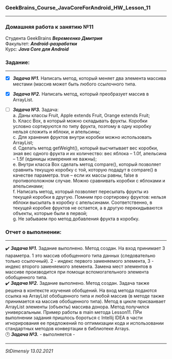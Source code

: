 ### GeekBrains_Course_JavaCoreForAndroid_HW_Lesson_11
---
### Домашняя работа к занятию №11
Студента GeekBrains ***Веремеенко Дмитрия***    
Факультет: ***Android-разработки***    
Курс: ***Java Core для Android***    
### Задание:
---
- [X] ***Задача №1.***	Написать метод, который меняет два элемента массива местами (массив может быть любого ссылочного типа.    
- [X] ***Задача №2.***	Написать метод, который преобразует массив в ArrayList.    
- [ ] ***Задача №3.***	Задача:    
a. Даны классы Fruit, Apple extends Fruit, Orange extends Fruit;    
b. Класс Box, в который можно
складывать фрукты. Коробки условно сортируются по типу фрукта, поэтому в одну коробку нельзя сложить и яблоки, и апельсины;    
c. Для хранения фруктов внутри коробки можно использовать ArrayList;    
d. Сделать метод getWeight(), который высчитывает вес коробки, зная вес одного фрукта и их количество: вес яблока – 1.0f, апельсина – 1.5f (единицы измерения не важны);    
e. Внутри класса Box сделать метод compare(), который позволяет сравнить текущую коробку с той, которую подадут в compare() в качестве параметра.
true – если их массы равны, false в противоположном случае. Можно сравнивать коробки с яблоками и апельсинами;    
f. Написать метод, который позволяет пересыпать фрукты из текущей коробки в другую. Помним про сортировку фруктов: 
нельзя яблоки высыпать в коробку с апельсинами. Соответственно, в текущей коробке фруктов не остается,
а в другую перекидываются объекты, которые были в первой;    
g. Не забываем про метод добавления фрукта в коробку.    
   
     
### Отчет о выполнении:
---    
:heavy_check_mark: ***Задача №1.***	Задание выполнено. Метод создан. На вход принимает 3 параметра. 1 это массив 
обобщенного типа данных (следовательно только ссылочный). 2 - индекс первого заменяемого элемента, 
3 - индекс второго заменяемого элемента. Замена мест элементов в массиве производится при помощи вспомогательного
элемента обобщенного типа.    
:heavy_check_mark: ***Задача №2.***	Задание выполнено. Метод создан. Задача также решена в контексте изучения обобщений.
На вход метода подаются ссылка на ArrayList обобщенного типа и любой массив (в методе также принимается ка массив 
обобщенного типа). Метод в цикле присваивает ArrayList элементы (объекты) массива донора. Метод получился универсальным.
Пример работы в main метода Lesson11. ПРи выполнении задания пришлось бороться с Intellij IDEA в части игнорирования ее
предложений по оптимизации кода и использовании стандартных методов конвертации в библиотеке Arrays.    
:clock2: ***Задача №3.***	 - выполняется -   
  
      
---   

*StDimensiy 13.02.2021*
